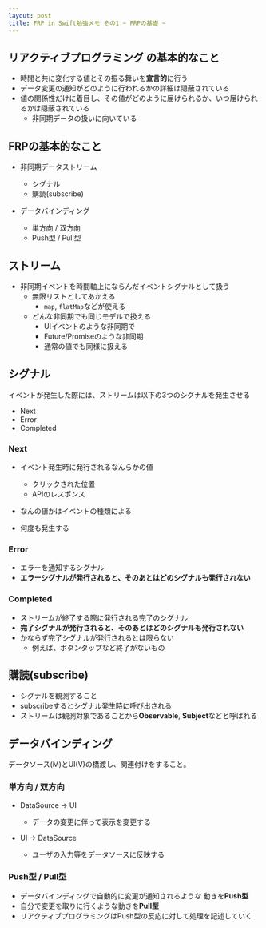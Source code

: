 ```yaml
---
layout: post
title: FRP in Swift勉強メモ その1 ~ FRPの基礎 ~
---
```


## リアクティブプログラミング の基本的なこと

+ 時間と共に変化する値とその振る舞いを**宣言的**に行う
+ データ変更の通知がどのように行われるかの詳細は隠蔽されている
+ 値の関係性だけに着目し、その値がどのように届けられるか、いつ届けられるかは隠蔽されている
	+ 非同期データの扱いに向いている


	
## FRPの基本的なこと

+ 非同期データストリーム
	+ シグナル
	+ 購読(subscribe)

+ データバインディング
	+ 単方向 / 双方向 
	+ Push型 / Pull型

## ストリーム

+ 非同期イベントを時間軸上にならんだイベントシグナルとして扱う
	+ 無限リストとしてあかえる
		+ `map`, `flatMap`などが使える 
	+ どんな非同期でも同じモデルで扱える
		+ UIイベントのような非同期で
		+ Future/Promiseのような非同期
		+ 通常の値でも同様に扱える


## シグナル

イベントが発生した際には、ストリームは以下の3つのシグナルを発生させる

+ Next
+ Error
+ Completed

### Next

+ イベント発生時に発行されるなんらかの値
	+ クリックされた位置
	+ APIのレスポンス

+ なんの値かはイベントの種類による
+ 何度も発生する

### Error

+ エラーを通知するシグナル
+ **エラーシグナルが発行されると、そのあとはどのシグナルも発行されない**

### Completed

+ ストリームが終了する際に発行される完了のシグナル 
+ **完了シグナルが発行されると、そのあとはどのシグナルも発行されない**
+ かならず完了シグナルが発行されるとは限らない
	+ 例えば、ボタンタップなど終了がないもの

## 購読(subscribe)

+ シグナルを観測すること
+ subscribeするとシグナル発生時に呼び出される
+ ストリームは観測対象であることから**Observable**, **Subject**などと呼ばれる


## データバインディング

データソース(M)とUI(V)の橋渡し、関連付けをすること。

### 単方向 / 双方向

+ DataSource -> UI
	+ データの変更に伴って表示を変更する

+ UI -> DataSource 
	+ ユーザの入力等をデータソースに反映する


### Push型 / Pull型

+ データバインディングで自動的に変更が通知されるような 動きを**Push型**
+ 自分で変更を取りに行くような動きを**Pull型**
+ リアクティブプログラミングはPush型の反応に対して処理を記述していく


